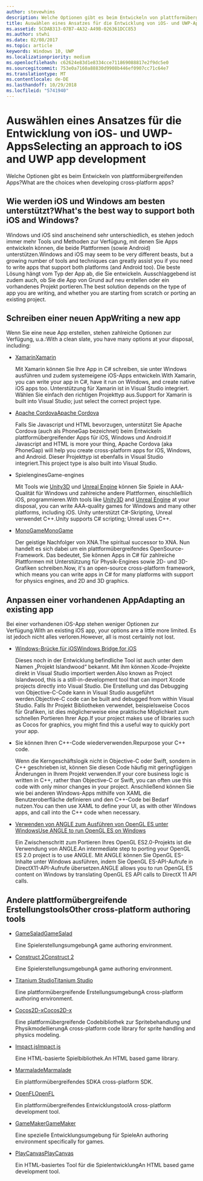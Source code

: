 ```yaml
---
author: stevewhims
description: Welche Optionen gibt es beim Entwickeln von plattformübergreifenden Apps?
title: Auswählen eines Ansatzes für die Entwicklung von iOS- und UWP-Apps
ms.assetid: 5CDAB313-07B7-4A32-A49B-026361DCC853
ms.author: stwhi
ms.date: 02/08/2017
ms.topic: article
keywords: Windows 10, UWP
ms.localizationpriority: medium
ms.openlocfilehash: c62624e83d1e8334cce711869088817e2f9dc5e0
ms.sourcegitcommit: 753e0a7160a88830d9908b446ef0907cc71c64e7
ms.translationtype: MT
ms.contentlocale: de-DE
ms.lasthandoff: 10/29/2018
ms.locfileid: "5741940"
---
```

# <a name="selecting-an-approach-to-ios-and-uwp-app-development"></a><span data-ttu-id="751f1-104">Auswählen eines Ansatzes für die Entwicklung von iOS- und UWP-Apps</span><span class="sxs-lookup"><span data-stu-id="751f1-104">Selecting an approach to iOS and UWP app development</span></span>


<span data-ttu-id="751f1-105">Welche Optionen gibt es beim Entwickeln von plattformübergreifenden Apps?</span><span class="sxs-lookup"><span data-stu-id="751f1-105">What are the choices when developing cross-platform apps?</span></span>

## <a name="whats-the-best-way-to-support-both-ios-and-windows"></a><span data-ttu-id="751f1-106">Wie werden iOS und Windows am besten unterstützt?</span><span class="sxs-lookup"><span data-stu-id="751f1-106">What's the best way to support both iOS and Windows?</span></span>

<span data-ttu-id="751f1-107">Windows und iOS sind anscheinend sehr unterschiedlich, es stehen jedoch immer mehr Tools und Methoden zur Verfügung, mit denen Sie Apps entwickeln können, die beide Plattformen (sowie Android) unterstützen.</span><span class="sxs-lookup"><span data-stu-id="751f1-107">Windows and iOS may seem to be very different beasts, but a growing number of tools and techniques can greatly assist you if you need to write apps that support both platforms (and Android too).</span></span> <span data-ttu-id="751f1-108">Die beste Lösung hängt vom Typ der App ab, die Sie entwickeln. Ausschlaggebend ist zudem auch, ob Sie die App von Grund auf neu erstellen oder ein vorhandenes Projekt portieren.</span><span class="sxs-lookup"><span data-stu-id="751f1-108">The best solution depends on the type of app you are writing, and whether you are starting from scratch or porting an existing project.</span></span>

## <a name="writing-a-new-app"></a><span data-ttu-id="751f1-109">Schreiben einer neuen App</span><span class="sxs-lookup"><span data-stu-id="751f1-109">Writing a new app</span></span>

<span data-ttu-id="751f1-110">Wenn Sie eine neue App erstellen, stehen zahlreiche Optionen zur Verfügung, u.a.:</span><span class="sxs-lookup"><span data-stu-id="751f1-110">With a clean slate, you have many options at your disposal, including:</span></span>

-   [<span data-ttu-id="751f1-111">Xamarin</span><span class="sxs-lookup"><span data-stu-id="751f1-111">Xamarin</span></span>](http://go.microsoft.com/fwlink/p/?LinkID=320484)

    <span data-ttu-id="751f1-112">Mit Xamarin können Sie Ihre App in C# schreiben, sie unter Windows ausführen und zudem systemeigene iOS-Apps entwickeln.</span><span class="sxs-lookup"><span data-stu-id="751f1-112">With Xamarin, you can write your app in C#, have it run on Windows, and create native iOS apps too.</span></span> <span data-ttu-id="751f1-113">Unterstützung für Xamarin ist in Visual Studio integriert. Wählen Sie einfach den richtigen Projekttyp aus.</span><span class="sxs-lookup"><span data-stu-id="751f1-113">Support for Xamarin is built into Visual Studio; just select the correct project type.</span></span>

-   [<span data-ttu-id="751f1-114">Apache Cordova</span><span class="sxs-lookup"><span data-stu-id="751f1-114">Apache Cordova</span></span>](http://go.microsoft.com/fwlink/p/?LinkID=400439)

    <span data-ttu-id="751f1-115">Falls Sie Javascript und HTML bevorzugen, unterstützt Sie Apache Cordova (auch als PhoneGap bezeichnet) beim Entwickeln plattformübergreifender Apps für iOS, Windows und Android.</span><span class="sxs-lookup"><span data-stu-id="751f1-115">If Javascript and HTML is more your thing, Apache Cordova (aka PhoneGap) will help you create cross-platform apps for iOS, Windows, and Android.</span></span> <span data-ttu-id="751f1-116">Dieser Projekttyp ist ebenfalls in Visual Studio integriert.</span><span class="sxs-lookup"><span data-stu-id="751f1-116">This project type is also built into Visual Studio.</span></span>

-   <span data-ttu-id="751f1-117">Spielengines</span><span class="sxs-lookup"><span data-stu-id="751f1-117">Game-engines</span></span>

    <span data-ttu-id="751f1-118">Mit Tools wie [Unity3D](http://go.microsoft.com/fwlink/p/?LinkID=320479) und [Unreal Engine](http://go.microsoft.com/fwlink/p/?LinkID=394062) können Sie Spiele in AAA-Qualität für Windows und zahlreiche andere Plattformen, einschließlich iOS, programmieren.</span><span class="sxs-lookup"><span data-stu-id="751f1-118">With tools like [Unity3D](http://go.microsoft.com/fwlink/p/?LinkID=320479) and [Unreal Engine](http://go.microsoft.com/fwlink/p/?LinkID=394062) at your disposal, you can write AAA-quality games for Windows and many other platforms, including iOS.</span></span> <span data-ttu-id="751f1-119">Unity unterstützt C#-Skripting, Unreal verwendet C++.</span><span class="sxs-lookup"><span data-stu-id="751f1-119">Unity supports C# scripting; Unreal uses C++.</span></span>

-   [<span data-ttu-id="751f1-120">MonoGame</span><span class="sxs-lookup"><span data-stu-id="751f1-120">MonoGame</span></span>](http://go.microsoft.com/fwlink/p/?LinkID=320483)

    <span data-ttu-id="751f1-121">Der geistige Nachfolger von XNA.</span><span class="sxs-lookup"><span data-stu-id="751f1-121">The spiritual successor to XNA.</span></span> <span data-ttu-id="751f1-122">Nun handelt es sich dabei um ein plattformübergreifendes OpenSource-Framework. Das bedeutet, Sie können Apps in C# für zahlreiche Plattformen mit Unterstützung für Physik-Engines sowie 2D- und 3D-Grafiken schreiben.</span><span class="sxs-lookup"><span data-stu-id="751f1-122">Now, it's an open-source cross-platform framework, which means you can write apps in C# for many platforms with support for physics engines, and 2D and 3D graphics.</span></span>

## <a name="adapting-an-existing-app"></a><span data-ttu-id="751f1-123">Anpassen einer vorhandenen App</span><span class="sxs-lookup"><span data-stu-id="751f1-123">Adapting an existing app</span></span>

<span data-ttu-id="751f1-124">Bei einer vorhandenen iOS-App stehen weniger Optionen zur Verfügung.</span><span class="sxs-lookup"><span data-stu-id="751f1-124">With an existing iOS app, your options are a little more limited.</span></span> <span data-ttu-id="751f1-125">Es ist jedoch nicht alles verloren.</span><span class="sxs-lookup"><span data-stu-id="751f1-125">However, all is most certainly not lost.</span></span>

-   [<span data-ttu-id="751f1-126">Windows-Brücke für iOS</span><span class="sxs-lookup"><span data-stu-id="751f1-126">Windows Bridge for iOS</span></span>](https://go.microsoft.com/fwlink/p/?LinkId=619014)

    <span data-ttu-id="751f1-127">Dieses noch in der Entwicklung befindliche Tool ist auch unter dem Namen „Projekt Islandwood“ bekannt. Mit ihm können Xcode-Projekte direkt in Visual Studio importiert werden.</span><span class="sxs-lookup"><span data-stu-id="751f1-127">Also known as Project Islandwood, this is a still-in-development tool that can import Xcode projects directly into Visual Studio.</span></span> <span data-ttu-id="751f1-128">Die Erstellung und das Debugging von Objective-C-Code kann in Visual Studio ausgeführt werden.</span><span class="sxs-lookup"><span data-stu-id="751f1-128">Objective-C code can be built and debugged from within Visual Studio.</span></span> <span data-ttu-id="751f1-129">Falls Ihr Projekt Bibliotheken verwendet, beispielsweise Cocos für Grafiken, ist dies möglicherweise eine praktische Möglichkeit zum schnellen Portieren Ihrer App.</span><span class="sxs-lookup"><span data-stu-id="751f1-129">If your project makes use of libraries such as Cocos for graphics, you might find this a useful way to quickly port your app.</span></span>

-   <span data-ttu-id="751f1-130">Sie können Ihren C++-Code wiederverwenden.</span><span class="sxs-lookup"><span data-stu-id="751f1-130">Repurpose your C++ code.</span></span>

    <span data-ttu-id="751f1-131">Wenn die Kerngeschäftslogik nicht in Objective-C oder Swift, sondern in C++ geschrieben ist, können Sie diesen Code häufig mit geringfügigen Änderungen in Ihrem Projekt verwenden.</span><span class="sxs-lookup"><span data-stu-id="751f1-131">If your core business logic is written in C++, rather than Objective-C or Swift, you can often use this code with only minor changes in your project.</span></span> <span data-ttu-id="751f1-132">Anschließend können Sie wie bei anderen Windows-Apps mithilfe von XAML die Benutzeroberfläche definieren und den C++-Code bei Bedarf nutzen.</span><span class="sxs-lookup"><span data-stu-id="751f1-132">You can then use XAML to define your UI, as with other Windows apps, and call into the C++ code when necessary.</span></span>

-   [<span data-ttu-id="751f1-133">Verwenden von ANGLE zum Ausführen von OpenGL ES unter Windows</span><span class="sxs-lookup"><span data-stu-id="751f1-133">Use ANGLE to run OpenGL ES on Windows</span></span>](http://go.microsoft.com/fwlink/p/?linkid=618387)

    <span data-ttu-id="751f1-134">Ein Zwischenschritt zum Portieren Ihres OpenGL ES2.0-Projekts ist die Verwendung von ANGLE.</span><span class="sxs-lookup"><span data-stu-id="751f1-134">An intermediate step to porting your OpenGL ES 2.0 project is to use ANGLE.</span></span> <span data-ttu-id="751f1-135">Mit ANGLE können Sie OpenGL ES-Inhalte unter Windows ausführen, indem Sie OpenGL ES-API-Aufrufe in DirectX11-API-Aufrufe übersetzen.</span><span class="sxs-lookup"><span data-stu-id="751f1-135">ANGLE allows you to run OpenGL ES content on Windows by translating OpenGL ES API calls to DirectX 11 API calls.</span></span>

## <a name="other-cross-platform-authoring-tools"></a><span data-ttu-id="751f1-136">Andere plattformübergreifende Erstellungstools</span><span class="sxs-lookup"><span data-stu-id="751f1-136">Other cross-platform authoring tools</span></span>

-   [<span data-ttu-id="751f1-137">GameSalad</span><span class="sxs-lookup"><span data-stu-id="751f1-137">GameSalad</span></span>](http://go.microsoft.com/fwlink/p/?LinkID=320480)

    <span data-ttu-id="751f1-138">Eine Spielerstellungsumgebung</span><span class="sxs-lookup"><span data-stu-id="751f1-138">A game authoring environment.</span></span>

-   [<span data-ttu-id="751f1-139">Construct 2</span><span class="sxs-lookup"><span data-stu-id="751f1-139">Construct 2</span></span>]( http://go.microsoft.com/fwlink/p/?LinkID=320481)

    <span data-ttu-id="751f1-140">Eine Spielerstellungsumgebung</span><span class="sxs-lookup"><span data-stu-id="751f1-140">A game authoring environment.</span></span>

-   [<span data-ttu-id="751f1-141">Titanium Studio</span><span class="sxs-lookup"><span data-stu-id="751f1-141">Titanium Studio</span></span>](http://go.microsoft.com/fwlink/p/?LinkID=320482)

    <span data-ttu-id="751f1-142">Eine plattformübergreifende Erstellungsumgebung</span><span class="sxs-lookup"><span data-stu-id="751f1-142">A cross-platform authoring environment.</span></span>

-   [<span data-ttu-id="751f1-143">Cocos2D-x</span><span class="sxs-lookup"><span data-stu-id="751f1-143">Cocos2D-x</span></span>](http://go.microsoft.com/fwlink/p/?LinkID=320485)

    <span data-ttu-id="751f1-144">Eine plattformübergreifende Codebibliothek zur Spritebehandlung und Physikmodellierung</span><span class="sxs-lookup"><span data-stu-id="751f1-144">A cross-platform code library for sprite handling and physics modeling.</span></span>

-   [<span data-ttu-id="751f1-145">Impact.js</span><span class="sxs-lookup"><span data-stu-id="751f1-145">Impact.js</span></span>](http://go.microsoft.com/fwlink/p/?LinkID=320486)

    <span data-ttu-id="751f1-146">Eine HTML-basierte Spielbibliothek.</span><span class="sxs-lookup"><span data-stu-id="751f1-146">An HTML based game library.</span></span>

-   [<span data-ttu-id="751f1-147">Marmalade</span><span class="sxs-lookup"><span data-stu-id="751f1-147">Marmalade</span></span>](http://go.microsoft.com/fwlink/p/?LinkID=320487)

    <span data-ttu-id="751f1-148">Ein plattformübergreifendes SDK</span><span class="sxs-lookup"><span data-stu-id="751f1-148">A cross-platform SDK.</span></span>

-   [<span data-ttu-id="751f1-149">OpenFL</span><span class="sxs-lookup"><span data-stu-id="751f1-149">OpenFL</span></span>](http://go.microsoft.com/fwlink/p/?LinkID=320488)

    <span data-ttu-id="751f1-150">Ein plattformübergreifendes Entwicklungstool</span><span class="sxs-lookup"><span data-stu-id="751f1-150">A cross-platform development tool.</span></span>

-   [<span data-ttu-id="751f1-151">GameMaker</span><span class="sxs-lookup"><span data-stu-id="751f1-151">GameMaker</span></span>](http://go.microsoft.com/fwlink/p/?LinkID=320490)

    <span data-ttu-id="751f1-152">Eine spezielle Entwicklungsumgebung für Spiele</span><span class="sxs-lookup"><span data-stu-id="751f1-152">An authoring environment specifically for games.</span></span>

-   [<span data-ttu-id="751f1-153">PlayCanvas</span><span class="sxs-lookup"><span data-stu-id="751f1-153">PlayCanvas</span></span>](http://go.microsoft.com/fwlink/p/?LinkID=394061)

    <span data-ttu-id="751f1-154">Ein HTML-basiertes Tool für die Spielentwicklung</span><span class="sxs-lookup"><span data-stu-id="751f1-154">An HTML based game development tool.</span></span>

